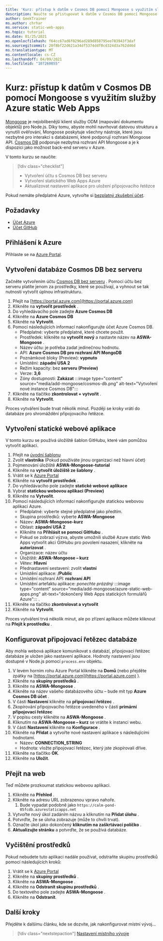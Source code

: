 ```yaml
---
title: 'Kurz: přístup k datům v Cosmos DB pomocí Mongoose s využitím služby Azure static Web Apps'
description: Naučte se přistupovat k datům v Cosmos DB pomocí Mongoose z funkce Azure static Web Apps API.
author: GeekTrainer
ms.author: chrhar
ms.service: static-web-apps
ms.topic: tutorial
ms.date: 01/25/2021
ms.openlocfilehash: f64cc67ad6f0296ad289d858795ee783943f3daf
ms.sourcegitcommit: 20f8bf22d621a34df5374ddf0cd324d3a762d46d
ms.translationtype: MT
ms.contentlocale: cs-CZ
ms.lasthandoff: 04/09/2021
ms.locfileid: "107260055"
---
```

# <a name="tutorial-access-data-in-cosmos-db-using-mongoose-with-azure-static-web-apps"></a>Kurz: přístup k datům v Cosmos DB pomocí Mongoose s využitím služby Azure static Web Apps

[Mongoose](https://mongoosejs.com/) je nejoblíbenější klient služby ODM (mapování dokumentu objektů) pro Node.js. Díky tomu, abyste mohli navrhovat datovou strukturu a vynutili ověřování, Mongoose poskytuje všechny nástroje, které jsou nezbytné pro interakci s databázemi, které podporují rozhraní Mongoose API. [Cosmos DB](../cosmos-db/mongodb-introduction.md) podporuje nezbytná rozhraní API Mongoose a je k dispozici jako možnost back-end serveru v Azure.

V tomto kurzu se naučíte:

> [!div class="checklist"]
> - Vytvoření účtu s Cosmos DB bez serveru
> - Vytvoření statického Web Apps Azure
> - Aktualizovat nastavení aplikace pro uložení připojovacího řetězce

Pokud nemáte předplatné Azure, vytvořte si [bezplatný zkušební účet](https://azure.microsoft.com/free/).

## <a name="prerequisites"></a>Požadavky

- [Účet Azure](https://azure.microsoft.com/free/)
- [Účet GitHub](https://github.com/join)

## <a name="sign-in-to-azure"></a>Přihlášení k Azure

Přihlaste se na [Azure Portal](https://portal.azure.com).

## <a name="create-a-cosmos-db-serverless-database"></a>Vytvoření databáze Cosmos DB bez serveru

Začněte vytvořením účtu [Cosmos DB bez serveru](https://docs.microsoft.com/azure/cosmos-db/serverless) . Pomocí účtu bez serveru platíte jenom za prostředky, které se používají, a vyhnout se tak nutnosti vytvořit úplnou infrastrukturu.

1. Přejít na [https://portal.azure.com](https://portal.azure.com)
2. Klikněte na **vytvořit prostředek** .
3. Do vyhledávacího pole zadejte **Azure Cosmos DB**
4. Klikněte na **Azure Cosmos DB**
5. Klikněte na **Vytvořit**.
6. Pomocí následujících informací nakonfigurujte účet Azure Cosmos DB.
    - Předplatné: vyberte předplatné, které chcete použít.
    - Prostředek: klikněte na **vytvořit nový** a nastavte název na **ASWA-Mongoose** .
    - Název účtu: je potřeba zadat jedinečnou hodnotu.
    - API: **Azure Cosmos DB pro rozhraní API MongoDB**
    - Poznámkové bloky (Preview): **vypnuto**
    - Umístění: **západní USA 2**
    - Režim kapacity: bez **serveru (Preview)**
    - Verze: **3,6**
    - Zóny dostupnosti: **Zakázat** 
 :::image type="content" source="media/add-mongoose/cosmos-db.png" alt-text="Vytvoření nové instance Cosmos DB":::
7. Klikněte na tlačítko **zkontrolovat + vytvořit** .
8. Klikněte na **Vytvořit**.

Proces vytváření bude trvat několik minut. Později se kroky vrátí do databáze pro shromáždění připojovacího řetězce.

## <a name="create-a-static-web-app"></a>Vytvoření statické webové aplikace

V tomto kurzu se používá úložiště šablon GitHubu, které vám pomůžou vytvořit aplikaci.

1. Přejít na [úvodní šablonu](https://github.com/login?return_to=/staticwebdev/mongoose-starter/generate)
2. Zvolit **vlastníka** (Pokud používáte jinou organizaci než hlavní účet)
3. Pojmenování úložiště **ASWA-Mongoose-tutorial**
4. Klikněte na **vytvořit úložiště ze šablony** .
5. Vrátit se k [Azure Portal](https://portal.azure.com)
6. Klikněte na **vytvořit prostředek** .
7. Do vyhledávacího pole zadejte **statické webové aplikace**
8. Vybrat **statickou webovou aplikaci (Preview)**
9. Klikněte na **Vytvořit**.
10. Pomocí následujících informací nakonfigurujte statickou webovou aplikaci Azure.
    - Předplatné: vyberte stejné předplatné jako předtím.
    - Skupina prostředků: vyberte **ASWA-Mongoose**
    - Název: **ASWA-Mongoose-kurz**
    - Oblast: **západní USA 2**
    - Klikněte na **Přihlásit se pomocí GitHubu** .
    - Pokud se zobrazí výzva, abyste umožnili službě Azure static Web Apps vytvořit akci GitHubu pro povolení nasazení, klikněte na **autorizovat** .
    - Organizace: název účtu
    - Úložiště: **ASWA-Mongoose – kurz**
    - Větev: **Hlavní**
    - Přednastavení sestavení: zvolit **vlastní**
    - Umístění aplikace: **/Public**
    - Umístění rozhraní API: **rozhraní API**
    - Umístění artefaktu aplikace: *ponechte prázdný* 
     :::image type="content" source="media/add-mongoose/azure-static-web-apps.png" alt-text="dokončený Web Apps statických formulářů Azure"::: .
11. Klikněte na tlačítko **zkontrolovat a vytvořit**
12. Klikněte na **Vytvořit**.

Proces vytváření trvá několik minut, ale po zřízení aplikace můžete kliknout na **Přejít k prostředku** .

## <a name="configure-database-connection-string"></a>Konfigurovat připojovací řetězec databáze

Aby mohla webová aplikace komunikovat s databází, připojovací řetězec databáze je uložen jako nastavení aplikace. Hodnoty nastavení jsou dostupné v Node.js pomocí `process.env` objektu.

1. V levém horním rohu Azure Portal klikněte na **Domů** (nebo přejděte zpátky na [https://portal.azure.com](https://portal.azure.com) ).
2. Klikněte na **skupiny prostředků** .
3. Klikněte na **ASWA-Mongoose** .
4. Klikněte na název vašeho databázového účtu – bude mít typ **Azure Cosmos DB účet** .
5. V části **Nastavení** klikněte na **připojovací řetězec** .
6. Zkopírování připojovacího řetězce uvedeného v části **primární připojovací řetězec**
7. V popisu cesty klikněte na **ASWA-Mongoose** .
8. Kliknutím na **ASWA-Mongoose – kurz** se vrátíte k instanci webu.
9. V části **Nastavení** klikněte na **Konfigurace** .
10. Klikněte na **Přidat** a vytvořte nové nastavení aplikace s následujícími hodnotami.
    - Název: **CONNECTION_STRING**
    - Hodnota: vložte připojovací řetězec, který jste zkopírovali dříve.
11. Klikněte na tlačítko **OK**.
12. Klikněte na **Uložit**.

## <a name="navigate-to-your-site"></a>Přejít na web

Teď můžete prozkoumat statickou webovou aplikaci.

1. Klikněte na **Přehled** .
1. Klikněte na adresu URL zobrazenou vpravo nahoře.
    1. Bude vypadat podobně jako `https://calm-pond-05fcdb.azurestaticapps.net`
1. Vytvořte nový úkol zadáním názvu a kliknutím na **Přidat úlohu** .
1. Potvrďte, že se úloha zobrazuje (může to chvíli trvat).
1. Označte úkol jako dokončený **kliknutím na zaškrtávací políčko** .
1. **Aktualizujte stránku** a potvrďte, že se používá databáze.

## <a name="clean-up-resources"></a>Vyčištění prostředků

Pokud nebudete tuto aplikaci nadále používat, odstraňte skupinu prostředků pomocí následujících kroků:

1. Vrátit se k [Azure Portal](https://portal.azure.com)
2. Klikněte na **skupiny prostředků** .
3. Klikněte na **ASWA-Mongoose** .
4. Klikněte na **Odstranit skupinu prostředků** .
5. Do textového pole zadejte **ASWA-Mongoose** .
6. Klikněte na **Odstranit**.

## <a name="next-steps"></a>Další kroky

Přejděte k dalšímu článku, kde se dozvíte, jak nakonfigurovat místní vývoj...
> [!div class="nextstepaction"]
> [Nastavení místního vývoje](./local-development.md)
 
